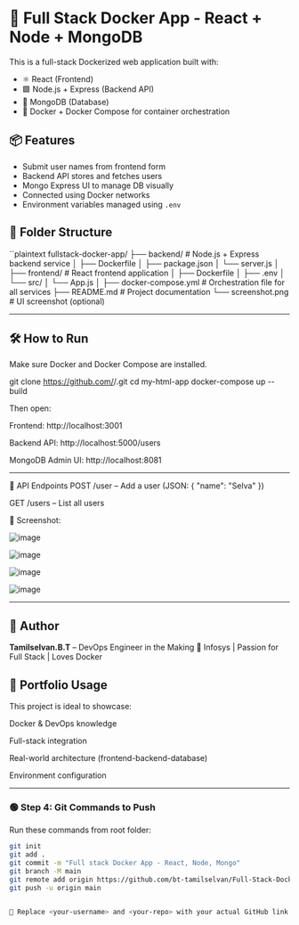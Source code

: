# 🐳 Full Stack Docker App - React + Node + MongoDB

This is a full-stack Dockerized web application built with:

- ⚛️ React (Frontend)
- 🟩 Node.js + Express (Backend API)
- 🍃 MongoDB (Database)
- 🐳 Docker + Docker Compose for container orchestration

## 📦 Features

- Submit user names from frontend form
- Backend API stores and fetches users
- Mongo Express UI to manage DB visually
- Connected using Docker networks
- Environment variables managed using `.env`

## 📁 Folder Structure

``plaintext
fullstack-docker-app/
├── backend/                 # Node.js + Express backend service
│   ├── Dockerfile
│   ├── package.json
│   └── server.js
│
├── frontend/                # React frontend application
│   ├── Dockerfile
│   ├── .env
│   └── src/
│       └── App.js
│
├── docker-compose.yml       # Orchestration file for all services
├── README.md                # Project documentation
└── screenshot.png           # UI screenshot (optional)

---

## 🛠️ How to Run

Make sure Docker and Docker Compose are installed.

git clone https://github.com/<your-username>/<your-repo>.git
cd my-html-app
docker-compose up --build

Then open:

Frontend: http://localhost:3001

Backend API: http://localhost:5000/users

MongoDB Admin UI: http://localhost:8081

---

💬 API Endpoints
POST /user – Add a user (JSON: { "name": "Selva" })

GET /users – List all users

📸 Screenshot:

![image](https://github.com/user-attachments/assets/c1eb6eb5-4817-4d6c-bc4e-2b65d21d96fe)

![image](https://github.com/user-attachments/assets/806eb655-8fe2-4379-9fd7-bec0b2bbc046)

![image](https://github.com/user-attachments/assets/60bda226-0b2c-4556-a292-c3bb53a2ce22)

![image](https://github.com/user-attachments/assets/781d0ac8-0c86-4886-87ac-e00057ab3449)

---

## 🧠 Author

**Tamilselvan.B.T**  – DevOps Engineer in the Making 🚀
Infosys | Passion for Full Stack | Loves Docker


## 💼 Portfolio Usage
This project is ideal to showcase:

Docker & DevOps knowledge

Full-stack integration

Real-world architecture (frontend-backend-database)

Environment configuration

---

### 🟢 Step 4: Git Commands to Push

Run these commands from root folder:

```bash
git init
git add .
git commit -m "Full stack Docker App - React, Node, Mongo"
git branch -M main
git remote add origin https://github.com/bt-tamilselvan/Full-Stack-Docker-App.git
git push -u origin main


📌 Replace <your-username> and <your-repo> with your actual GitHub link.



